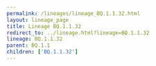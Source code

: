 ```yaml
---
permalink: /lineages/lineage_BQ.1.1.32.html
layout: lineage_page
title: Lineage BQ.1.1.32
redirect_to: ../lineage.html?lineage=BQ.1.1.32
lineage: BQ.1.1.32
parent: BQ.1.1
children: ['BQ.1.1.32']
---
```

